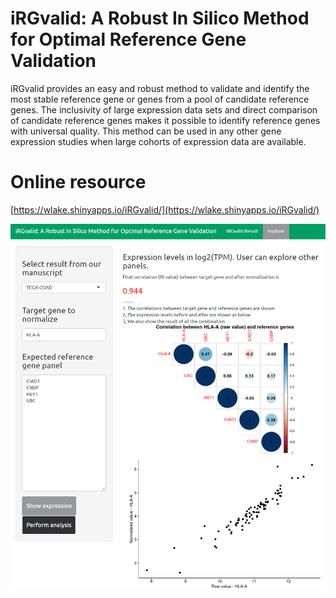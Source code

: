 # iRGvalid: A Robust In Silico Method for Optimal Reference Gene Validation


iRGvalid provides an easy and robust method to validate and identify the most stable reference gene or genes from a pool of candidate reference genes. The inclusivity of large expression data sets and direct comparison of candidate reference genes makes it possible to identify reference genes with universal quality. This method can be used in any other gene expression studies when large cohorts of expression data are available.


# Online resource

[https://wlake.shinyapps.io/iRGvalid/](https://wlake.shinyapps.io/iRGvalid/)

![iRGvalid](fig/Readme.fig1.png)






